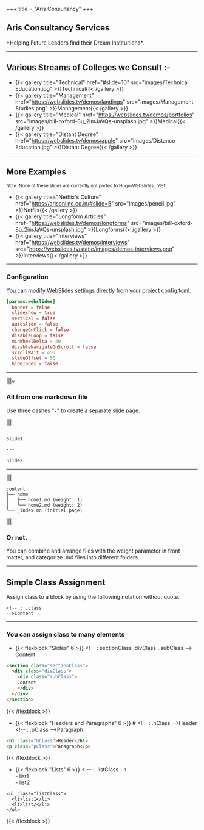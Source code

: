 +++
title = "Aris Consultancy"
+++
<!--: .wrap .size-70 ..aligncenter bgimage=images/pencil.jpg -->


## **Aris Consultancy Services**

<!--: .text-intro -->*Helping Future Leaders find their Dream Instituitions*.

---

<!--: .wrap -->

## **Various Streams of Colleges we Consult :-**

<!--: .flexblock gallery -->
- {{< gallery title="Technical" href="#slide=10" src="images/Technical Education.jpg" >}}Technical{{< /gallery >}}
- {{< gallery title="Management" href="https://webslides.tv/demos/landings" src="images/Management Studies.png" >}}Management{{< /gallery >}}
- {{< gallery title="Medical" href="https://webslides.tv/demos/portfolios" src="images/bill-oxford-8u_2imJaVQs-unsplash.jpg" >}}Medical{{< /gallery >}}
- {{< gallery title="Distant Degree" href="https://webslides.tv/demos/apple" src="images/Distance Education.jpg" >}}Distant Degree{{< /gallery >}}

---
<!--: .wrap -->

## **More Examples**
<small>Note. None of these slides are currently not ported to Hugo-Webslides...YET.</small>

<!--: .flexblock gallery -->
- {{< gallery title="Netflix's Culture" href="https://arisonline.co.in/#slide=5" src="images/pencil.jpg" >}}Netflix{{< /gallery >}}
- {{< gallery title="Longform Articles" href="https://webslides.tv/demos/longforms" src="images/bill-oxford-8u_2imJaVQs-unsplash.jpg" >}}Longforms{{< /gallery >}}
- {{< gallery title="Interviews" href="https://webslides.tv/demos/interviews" src="https://webslides.tv/static/images/demos-interviews.png" >}}Interviews{{< /gallery >}}

---
<!-- : .wrap .size-40 -->

### **Configuration**

<!-- : .text-intro -->You can modify WebSlides settings directly from your project config.toml.

~~~toml
[params.webslides]
  banner = false
  slideshow = true
  vertical = false
  autoslide = false
  changeOnClick = false
  disableLoop = false
  minWheelDelta = 40
  disableNavigateOnScroll = false
  scrollWait = 450
  slideOffset = 50
  hideIndex = false
~~~


---
<!-- : .wrap -->

|||v

### **All from one markdown file**

Use three dashes "<code>-</code>" to create a separate slide page.

|||

~~~md

Slide1

---

Slide2

~~~

---
<!-- : .wrap -->


|||

~~~
content
├── home
│   ├── home1.md (weight: 1)
│   └── home2.md (weight: 2)
└── _index.md (initial page)
~~~

|||

### Or not.

You can combine and arrange files with the weight parameter in front matter, and categorize .md files into different folders.

---
<!-- : .aligncenter -->

## Simple Class Assignment

Assign class to a block by using the following notation without quote.

<code><span><!-</span>- : .class -<span>-></span>Content</code>

---
<!-- : .wrap -->

### You can assign class to many elements

<!-- : .flexblock -->
- {{< flexblock "Slides" 6 >}}
<span><!-</span>- : sectionClass .divClass ..subClass -<span>-></span><br>
Content
~~~html
<section class="sectionClass">
  <div class="divClass">
    <div class="subClass">
    Content
    </div>
  </div>
</section>
~~~
{{< /flexblock >}}

- {{< flexblock "Headers and Paragraphs" 6 >}}
<span># <!-</span>- : .hClass -<span>-></span>Header<br>
<span><!-</span>- : .pClass -<span>-></span>Paragraph
~~~html
<h1 class="hClass">Header</h1>
<p class="pClass">Paragraph</p>
~~~
{{< /flexblock >}}

- {{< flexblock "Lists" 6 >}}
<span><!-</span>- : .listClass -<span>-></span><br>
<span>-</span> list1<br>
<span>-</span> list2
~~~
<ul class="listClass">
  <li>list1</li>
  <li>list2</li>
</ul>
~~~
{{< /flexblock >}}
